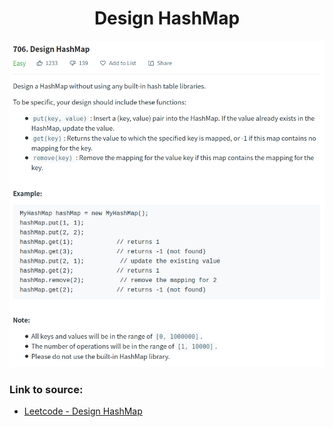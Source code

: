 <h1 align="center">Design HashMap</h1>

![alt text](https://raw.githubusercontent.com/matthew01lokiet/Github-repos-images/main/Algs/HashMap/tVNE38sk_o.png)

### Link to source: 
- <a href="https://leetcode.com/problems/design-hashmap/">Leetcode - Design HashMap</a>


